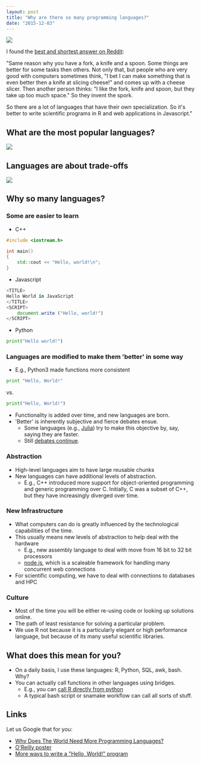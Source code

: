 ```yaml
---
layout: post
title: "Why are there so many programming languages?"
date: "2015-12-03"
---
```


![](http://xrds.acm.org/images/4833512699_761a3fcc61_b.jpg)

I found the [best and shortest answer on Reddit](https://www.reddit.com/r/explainlikeimfive/comments/1jk4jo/eli5_why_are_there_so_many_programming_languages/):

"Same reason why you have a fork, a knife and a spoon. Some things are better for some tasks then others.
Not only that, but people who are very good with computers sometimes think, "I bet I can make something that is even better then a knife at slicing cheese!" and comes up with a cheese slicer. Then another person thinks: "I like the fork, knife and spoon, but they take up too much space." So they invent the spork.

So there are a lot of languages that have their own specialization. So it's better to write scientific programs in R and web applications in Javascript."

## What are the most popular languages?

![](https://qzprod.files.wordpress.com/2015/04/the-most-used-programming-languages-on-stack-overflow-2013-2014-2015_chartbuilder-1.png?w=640)

## Languages are about trade-offs

![](http://i.stack.imgur.com/OB8ZS.png)

## Why so many languages?

### Some are easier to learn

- C++

```c++
#include <iostream.h>

int main()
{
    std::cout << "Hello, world!\n";
}

```
- Javascript

```js
<TITLE>
Hello World in JavaScript
</TITLE>
<SCRIPT>
    document.write ("Hello, world!")
</SCRIPT>
```
- Python

```python
print("Hello world!")
```

### Languages are modified to make them 'better' in some way

- E.g., Python3 made functions more consistent
```python
print "Hello, World!"
```
vs.
```python
print("Hello, World!")
```

- Functionality is added over time, and new languages are born.
- 'Better' is inherently subjective and fierce debates ensue.
  - Some languages (e.g., [Julia](http://julialang.org/)) try to make this objective by, say, saying they are faster.
  - Still [debates continue](https://matloff.wordpress.com/2014/05/21/r-beats-python-r-beats-julia-anyone-else-wanna-challenge-r/).

### Abstraction
- High-level languages aim to have large reusable chunks
- New languages can have additional levels of abstraction.
  - E.g., C++ introduced more support for object-oriented programming and generic programming over C. Initially, C was a subset of C++, but they have increasingly diverged over time.

### New Infrastructure
- What computers can do is greatly influenced by the technological capabilities of the time.
- This usually means new levels of abstraction to help deal with the hardware
   - E.g., new assembly language to deal with move from 16 bit to 32 bit processors
   - [node.js](https://nodejs.org/en/), which is a scaleable framework for handling many concurrent web connections
- For scientific computing, we have to deal with connections to databases and HPC

### Culture
- Most of the time you will be either re-using code or looking up solutions online.
- The path of least resistance for solving a particular problem.
- We use R not because it is a particularly elegant or high performance language, but because of its many useful scientific libraries.

## What does this mean for you?
- On a daily basis, I use these languages: R, Python, SQL, awk, bash. Why?
- You can actually call functions in other languages using bridges.
  - E.g., you can [call R directly from python](https://sites.google.com/site/aslugsguidetopython/data-analysis/pandas/calling-r-from-python)
  - A typical bash script or snamake workflow can call all sorts of stuff.

## Links

Let us Google that for you:

- [Why Does The World Need More Programming Languages?](http://www.fastcolabs.com/3031443/why-does-the-world-need-more-programming-languages)
- [O'Reilly poster](http://cdn.oreillystatic.com/news/graphics/prog_lang_poster.pdf)
- [More ways to write a "Hello, World!" program](http://www2.latech.edu/~acm/HelloWorld.shtml)

